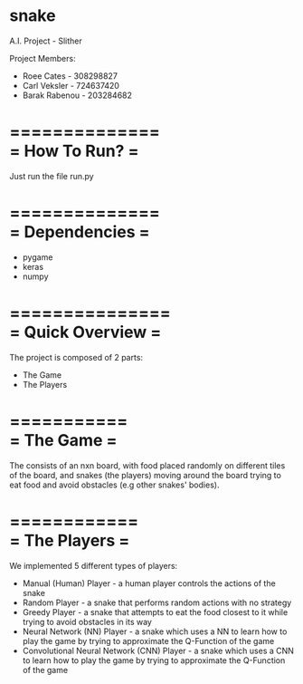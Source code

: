 # snake
A.I. Project - Slither

Project Members:    
- Roee Cates - 308298827
- Carl Veksler - 724637420 
- Barak Rabenou - 203284682


==============           
= How To Run? =        
==============         
Just run the file run.py


==============           
= Dependencies =        
==============         
- pygame   
- keras
- numpy


===============          
= Quick Overview =        
===============   
The project is composed of 2 parts: 
- The Game
- The Players


===========           
= The Game =        
===========    
The consists of an nxn board, with food placed randomly on different tiles of the board, and snakes (the players) moving around
 the board trying to eat food and avoid obstacles (e.g other snakes' bodies).      

============           
= The Players =        
============    
We implemented 5 different types of players:
 - Manual (Human) Player - a human player controls the actions of the snake
 - Random Player - a snake that performs random actions with no strategy
 - Greedy Player - a snake that attempts to eat the food closest to it while trying to avoid obstacles in its way
 - Neural Network (NN) Player - a snake which uses a NN to learn how to play the game by trying to approximate the Q-Function 
 of the game
 - Convolutional Neural Network (CNN) Player - a snake which uses a CNN to learn how to play the game by trying to approximate the Q-Function 
 of the game     
 
 
 
 
  